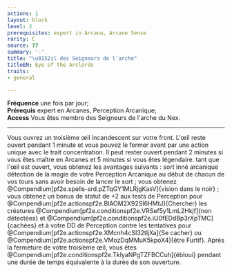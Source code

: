 ```yaml
---
actions: 1
layout: block
level: 2
prerequisites: expert in Arcana, Arcane Sense
rarity: C
source: ??
summary: '-'
title: "\u0152il des Seigneurs de l'arche"
titleEN: Eye of the Arclords
traits:
- general

---
```


<p><span><strong>Fréquence</strong> une fois par jour;<br><strong>Prérequis</strong> expert en Arcanes, Perception Arcanique; <br><strong>Access</strong> Vous êtes membre des Seigneurs de l'arche du Nex.<br></span></p>
<hr>
<p>Vous ouvrez un troisième œil incandescent sur votre front. L'œil reste ouvert pendant 1 minute et vous pouvez le fermer avant par une action unique avec le trait concentration. Il peut rester ouvert pendant 2 minutes si vous êtes maître en Arcanes et 5 minutes si vous êtes légendaire. tant que l'œil est ouvert, vous obtenez les avantages suivants : sort inné arcanique détection de la magie de votre Perception Arcanique au début de chacun de vos tours sans avoir besoin de lancer le sort ; vous obtenez @Compendium[pf2e.spells-srd.pZTqGY1MLRjgKasV]{vision dans le noir} ; vous obtenez un bonus de statut de +2 aux tests de Perception pour @Compendium[pf2e.actionspf2e.BlAOM2X92SI6HMtJ]{Chercher} les créatures @Compendium[pf2e.conditionspf2e.VRSef5y1LmL2Hkjf]{non détectées} et @Compendium[pf2e.conditionspf2e.iU0fEDdBp3rXpTMC]{cachées} et à votre DD de Perception contre les tentatives pour @Compendium[pf2e.actionspf2e.XMcnh4cSI32tljXa]{Se cacher} ou @Compendium[pf2e.actionspf2e.VMozDqMMuK5kpoX4]{être Furtif}. Après la fermeture de votre troisième œil, vous êtes @Compendium[pf2e.conditionspf2e.TkIyaNPgTZFBCCuh]{ébloui} pendant une durée de temps équivalente à la durée de son ouverture.</p>
